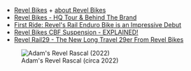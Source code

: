 - [Revel Bikes](https://www.revelbikes.com/) + [about Revel Bikes](https://www.revelbikes.com/about-us/)
- [Revel Bikes - HQ Tour & Behind The Brand](https://www.youtube.com/watch?v=dmxMuEuAQSo)
- [First Ride: Revel's Rail Enduro Bike is an Impressive Debut](https://www.pinkbike.com/news/first-ride-revel-rail.html)
- [Revel Bikes CBF Suspension - EXPLAINED!](https://www.youtube.com/watch?v=do4isvmVCpM)
- [Revel Rail29 - The New Long Travel 29er From Revel Bikes](https://www.youtube.com/watch?v=_1Q6NbrpLao)

<figure class="richtext-figure richtext-figure--full">
  <img src="https://changelog-assets.s3.amazonaws.com/founderstalk/adam-revel-rascal-2022.jpg" alt="Adam's Revel Rascal (2022)" loading="lazy">
  <figcaption><span>Adam's Revel Rascal (circa 2022)</span></figcaption>
</figure>